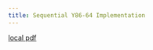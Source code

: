 ```yaml
---
title: Sequential Y86-64 Implementation
---
```


[local pdf](../../../pdfs/Sequential%20Y86-64%20Implementation.pdf)
